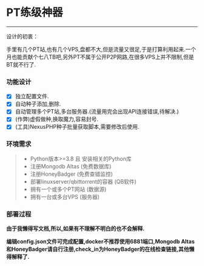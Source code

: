 # PT练级神器

------

设计的初衷：

手里有几个PT站,也有几个VPS,盘都不大,但是流量又很足,于是打算利用起来.一个月也能贡献个七八TB吧,另外PT不属于公开P2P网路,在很多VPS上并不限制,但是BT就不行了.

### 功能设计

- [x] 独立配置文件.
- [x] 自动种子添加,删除.
- [x] 自动管理多个PT站,多台服务器.(流量用完会出现API连接错误,待解决.)
- [x] (作弊)虚假做种,换取魔力,容易封号.
- [x] (工具)NexusPHP种子批量获取脚本,需要修改后使用.

### 环境需求

> * Python版本>=3.8 且 安装相关的Python库
> * 注册Mongodb Altas (免费数据库)
> * 注册HoneyBadger (免费查错监控)
> * 部署linuxserver/qbittorrent的容器 (QB软件)
> * 拥有一个或多个PT网站 (数据源)
> * 拥有一台或多台VPS (服务器)

### 部署过程

**由于我懒得写文档,所以,如果有不理解不明白的也不会解释.**

**编辑config.json文件可完成配置,docker不推荐使用6881端口,Mongodb Altas和HoneyBadger请自行注册,check_in为HoneyBadger的在线检查链接,其他懒得解释了.**

